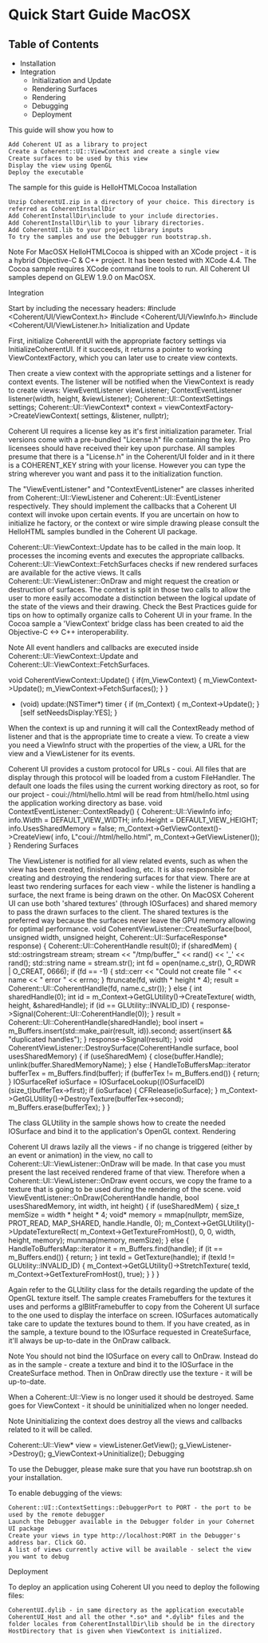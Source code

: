 
# Quick Start Guide MacOSX

## Table of Contents

- Installation
- Integration
    - Initialization and Update
    - Rendering Surfaces
    - Rendering
    - Debugging
    - Deployment

This guide will show you how to

    Add Coherent UI as a library to project
    Create a Coherent::UI::ViewContext and create a single view
    Create surfaces to be used by this view
    Display the view using OpenGL
    Deploy the executable

The sample for this guide is HelloHTMLCocoa
Installation

    Unzip CoherentUI.zip in a directory of your choice. This directory is referred as CoherentInstallDir
    Add CoherentInstallDir\include to your include directories.
    Add CoherentInstallDir\lib to your library directories.
    Add CoherentUI.lib to your project library inputs
    To try the samples and use the Debugger run bootstrap.sh.

Note
    For MacOSX HelloHTMLCocoa is shipped with an XCode project - it is a hybrid Objective-C & C++ project. It has been tested with XCode 4.4. The Cocoa sample requires XCode command line tools to run. All Coherent UI samples depend on GLEW 1.9.0 on MacOSX.

Integration

Start by including the necessary headers:
#include <Coherent/UI/ViewContext.h>
#include <Coherent/UI/ViewInfo.h>
#include <Coherent/UI/ViewListener.h>
Initialization and Update

First, initialize CoherentUI with the appropriate factory settings via InitializeCoherentUI. If it succeeds, it returns a pointer to working ViewContextFactory, which you can later use to create view contexts.

Then create a view context with the appropriate settings and a listener for context events. The listener will be notified when the ViewContext is ready to create views:
ViewEventListener viewListener;
ContextEventListener listener(width, height, &viewListener);
Coherent::UI::ContextSettings settings;
Coherent::UI::ViewContext* context = viewContextFactory->CreateViewContext(
    settings,
    &listener,
    nullptr);

Coherent UI requires a license key as it's first initialization parameter. Trial versions come with a pre-bundled "License.h" file containing the key. Pro licensees should have received their key upon purchase. All samples presume that there is a "License.h" in the Coherent/UI folder and in it there is a COHERENT_KEY string with your license. However you can type the string wherever you want and pass it to the initialization function.

The "ViewEventListener" and "ContextEventListener" are classes inherited from Coherent::UI::ViewListener and Coherent::UI::EventListener respectively. They should implement the callbacks that a Coherent UI context will invoke upon certain events. If you are uncertain on how to initialize he factory, or the context or wire simple drawing please consult the HelloHTML samples bundled in the Coherent UI package.

Coherent::UI::ViewContext::Update has to be called in the main loop. It processes the incoming events and executes the appropriate callbacks. Coherent::UI::ViewContext::FetchSurfaces checks if new rendered surfaces are available for the active views. It calls Coherent::UI::ViewListener::OnDraw and might request the creation or destruction of surfaces. The context is split in those two calls to allow the user to more easily accomodate a distinction between the logical update of the state of the views and their drawing. Check the Best Practices guide for tips on how to optimally organize calls to Coherent UI in your frame. In the Cocoa sample a 'ViewContext' bridge class has been created to aid the Objective-C <-> C++ interoperability.

Note
    All event handlers and callbacks are executed inside Coherent::UI::ViewContext::Update and Coherent::UI::ViewContext::FetchSurfaces.

void CoherentViewContext::Update()
{
    if(m_ViewContext)
    {
        m_ViewContext->Update();
        m_ViewContext->FetchSurfaces();
    }
}
- (void) update:(NSTimer*) timer
{
    if (m_Context)
    {
        m_Context->Update();
    }
    [self setNeedsDisplay:YES];
}

When the context is up and running it will call the ContextReady method of listener and that is the appropriate time to create a view. To create a view you need a ViewInfo struct with the properties of the view, a URL for the view and a ViewListener for its events.

Coherent UI provides a custom protocol for URLs - coui. All files that are display through this protocol will be loaded from a custom FileHandler. The default one loads the files using the current working directory as root, so for our project - coui://html/hello.html will be read from html/hello.html using the application working directory as base.
void ContextEventListener::ContextReady()
{
    Coherent::UI::ViewInfo info;
    info.Width = DEFAULT_VIEW_WIDTH;
    info.Height = DEFAULT_VIEW_HEIGHT;
    info.UsesSharedMemory = false;
    m_Context->GetViewContext()->CreateView(
        info, L"coui://html/hello.html", m_Context->GetViewListener());
}
Rendering Surfaces

The ViewListener is notified for all view related events, such as when the view has been created, finished loading, etc. It is also responsible for creating and destroying the rendering surfaces for that view. There are at least two rendering surfaces for each view - while the listener is handling a surface, the next frame is being drawn on the other. On MacOSX Coherent UI can use both 'shared textures' (through IOSurfaces) and shared memory to pass the drawn surfaces to the client. The shared textures is the preferred way because the surfaces never leave the GPU memory allowing for optimal performance.
void CoherentViewListener::CreateSurface(bool, unsigned width, unsigned height, Coherent::UI::SurfaceResponse* response)
{
    Coherent::UI::CoherentHandle result(0);
    if (sharedMem)
    {
        std::ostringstream stream;
        stream << "/tmp/buffer_" << rand() << '_' << rand();
        std::string name = stream.str();
        int fd = open(name.c_str(), O_RDWR | O_CREAT, 0666);
        if (fd == -1)
        {
            std::cerr << "Could not create file " << name << " error " << errno;
        }
        ftruncate(fd, width * height * 4);
        result = Coherent::UI::CoherentHandle(fd, name.c_str());
    }
    else
    {
        int sharedHandle(0);
        int id = m_Context->GetGLUtility()->CreateTexture(
            width, height, &sharedHandle);
        if (id == GLUtility::INVALID_ID)
        {
            response->Signal(Coherent::UI::CoherentHandle(0));
        }
        result = Coherent::UI::CoherentHandle(sharedHandle);
        bool insert = m_Buffers.insert(std::make_pair(result, id)).second;
        assert(insert && "duplicated handles");
    }
    response->Signal(result);
}
void CoherentViewListener::DestroySurface(CoherentHandle surface, bool usesSharedMemory)
{
    if (useSharedMem)
    {
        close(buffer.Handle);
        unlink(buffer.SharedMemoryName);
    }
    else
    {
        HandleToBuffersMap::iterator bufferTex = m_Buffers.find(buffer);
        if (bufferTex != m_Buffers.end())
        {
            return;
        }
        IOSurfaceRef ioSurface = IOSurfaceLookup((IOSurfaceID)(size_t)bufferTex->first);
        if (ioSurface)
        {
            CFRelease(ioSurface);
        }
        m_Context->GetGLUtility()->DestroyTexture(bufferTex->second);
        m_Buffers.erase(bufferTex);
    }
}

The class GLUtility in the sample shows how to create the needed IOSurface and bind it to the application's OpenGL context.
Rendering

Coherent UI draws lazily all the views - if no change is triggered (either by an event or animation) in the view, no call to Coherent::UI::ViewListener::OnDraw will be made. In that case you must present the last received rendered frame of that view. Therefore when a Coherent::UI::ViewListener::OnDraw event occurs, we copy the frame to a texture that is going to be used during the rendering of the scene.
void ViewEventListener::OnDraw(CoherentHandle handle, bool usesSharedMemory, int width, int height)
{
    if (useSharedMem)
    {
        size_t memSize = width * height * 4;
        void* memory = mmap(nullptr, memSize, PROT_READ, MAP_SHARED, handle.Handle, 0);
        m_Context->GetGLUtility()->UpdateTextureRect(
            m_Context->GetTextureFromHost(), 0, 0, width, height, memory);
        munmap(memory, memSize);
    }
    else
    {
        HandleToBuffersMap::iterator it = m_Buffers.find(handle);
        if (it == m_Buffers.end())
        {
            return;
        }
        int texId = GetTexture(handle);
        if (texId != GLUtility::INVALID_ID)
        {
            m_Context->GetGLUtility()->StretchTexture(
                texId, m_Context->GetTextureFromHost(), true);
        }
    }
}

Again refer to the GLUtility class for the details regarding the update of the OpenGL texture itself. The sample creates Framebuffers for the textures it uses and performs a glBlitFramebuffer to copy from the Coherent UI surface to the one used to display the interface on screen. IOSurfaces automatically take care to update the textures bound to them. If you have created, as in the sample, a texture bound to the IOSurface requested in CreateSurface, it'll always be up-to-date in the OnDraw callback.

Note
    You should not bind the IOSurface on every call to OnDraw. Instead do as in the sample - create a texture and bind it to the IOSurface in the CreateSurface method. Then in OnDraw directly use the texture - it will be up-to-date.

When a Coherent::UI::View is no longer used it should be destroyed. Same goes for ViewContext - it should be uninitialized when no longer needed.

Note
    Uninitializing the context does destroy all the views and callbacks related to it will be called.

Coherent::UI::View* view = viewListener.GetView();
g_ViewListener->Destroy();
g_ViewContext->Uninitialize();
Debugging

To use the Debugger, please make sure that you have run bootstrap.sh on your installation.

To enable debugging of the views:

    Coherent::UI::ContextSettings::DebuggerPort to PORT - the port to be used by the remote debugger
    Launch the Debugger available in the Debugger folder in your Cohernet UI package
    Create your views in type http://localhost:PORT in the Debugger's address bar. Click GO.
    A list of views currently active will be available - select the view you want to debug

Deployment

To deploy an application using Coherent UI you need to deploy the following files:

    CoherentUI.dylib - in same directory as the application executable
    CoherentUI_Host and all the other *.so* and *.dylib* files and the folder locales from CoherentInstallDir\lib should be in the directory HostDirectory that is given when ViewContext is initialized.

